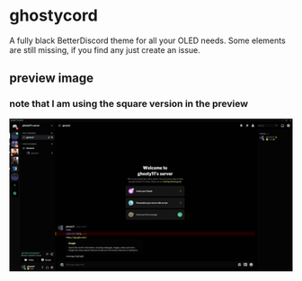# ghostycord
A fully black BetterDiscord theme for all your OLED needs. Some elements are still missing, if you find any just create an issue.
## preview image
### note that I am using the square version in the preview
![alt text](https://raw.githubusercontent.com/ghosty11/ghostycord/main/preview.png "preview")